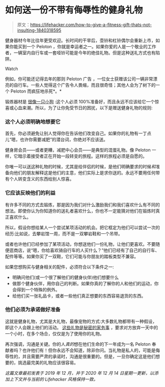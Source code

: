 # 如何送一份不带有侮辱性的健身礼物

> 原文：<https://lifehacker.com/how-to-give-a-fitness-gift-thats-not-insulting-1840318595>

健身器材今年比往年更受欢迎。长时间的干旱后，壶铃和杠铃偶尔会重新上市，如果你能买到一个 Peloton ，你就是幸运者之一。如果你爱的人是一个敬业的工作者，一辆室内自行车或一套哑铃可能是今年的绝佳礼物。但是这种送礼方式也有陷阱。

Watch

例如，你可能还记得去年的那则 Peloton 广告 ，一位女士获赠该公司一辆非常漂亮的自行车。一些人觉得这个广告令人畏缩，而且很奇怪；其他人会为了树下的一个 Peloton 而疯狂地杀死*。*

锻炼器材是 [很像一只小狗](https://lifehacker.com/do-not-gift-someone-a-pet-1845823963) :这个人必须 100%准备好，而且永远不应该给它一个惊喜或心血来潮。所以，为了让你免受节日的困扰，以下是赠送健身礼物的规则:

### **这个人必须明确地想要它**

首先，你必须避免让别人觉得你在告诉他们改变自己。如果你的礼物有一丁点儿“嗯，也许你需要减肥”的潜台词，你绝对不应该送。

健身房会员——或者更糟，减肥中心会员——是典型的混蛋礼物。像 Peloton 一样，它暗示着接受者正在开始一段转变的旅程。这样的旅程必须是自愿的。

你唯一可以送这种礼物的时候，尤其是给伴侣的时候，是他们明确要求的时候*和*准备向他们的朋友解释这是他们的主意，他们实际上是求你送的。永远不要用任何带有个人转变含义的东西给别人惊喜。

### **它应该反映他们的利益**

有许多不同的方式去锻炼，那是因为我们对什么激励我们和我们喜欢什么有不同的想法。即使你认为你知道你的送礼者喜欢什么，你也不一定能猜对他们在锻炼时真正喜欢什么。

所以，假设你想给某人一个尝试某项活动的机会。把它框定为他们可以尝试一次的经历:比如说，去攀岩馆一周，而不是一双攀岩鞋和一个吊带。

或者也许他们已经参加了某项活动，你想送他们一份礼物，让他们更喜欢。不要随便逛商店，说“嗯，你给喜欢骑自行车的人买什么？”他们已经有了自己的自行车、配件等等。如果你买了一双鞋，它们可能与你朋友的踏板类型不兼容。

如果您想购买与健身相关的配件，必须符合以下条件之一:

*   明确问他们(或一个很了解他们的健身伙伴)他们想要什么
*   做那个健身伙伴，用你自己的判断。如果你真的了解你的人和他们的运动，你会得到一个特殊的例外。
*   给他们买一张礼品卡，或者一些他们真正想要的东西容易退货的东西。

### **他们必须为承诺做好准备**

这就是健身礼物，尤其是大礼物，最像宠物的方式:大多数礼物都带有一种假设，即这个人会跟上他们的活动。 [这些礼物是秘密的家务事](https://lifehacker.com/dont-give-people-presents-that-are-actually-chores-1840067026) ，要求对方放弃一天中的一个小时，在多个场合，仅仅是为了使用你的礼物。

再次强调，沟通是关键。你的人*真的*想在他们生命的下一年成为一名 Peloton 奉献者吗？也许他们有！但你永远不会知道，除非你问。当礼物是私人的，可能是侮辱性的，并且需要严肃的承诺时，沟通是很重要的。但是，一旦你确定这是他们想要的，挑选最完美的礼物应该很容易。

*这篇文章最初发表于 2019 年 12 月，并于 2020 年 12 月 14 日星期一更新，以添加上下文并与当前的 Lifehacker 风格保持一致。*